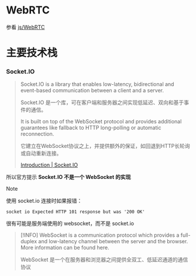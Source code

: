 # WebRTC

参看 [js/WebRTC](../js/WebRtc)

# 主要技术栈

### Socket.IO

> Socket.IO is a library that enables low-latency, bidirectional and event-based communication between a client and a server.
>
> Socket.IO 是一个库，可在客户端和服务器之间实现低延迟、双向和基于事件的通信。
> 
> It is built on top of the WebSocket protocol and provides additional guarantees like fallback to HTTP long-polling or automatic reconnection.
>
> 它建立在WebSocket协议之上，并提供额外的保证，如回退到HTTP长轮询或自动重新连接。
>
> [Introduction | Socket.IO](https://socket.io/docs/v4/)

所以官方提示 **Socket.IO 不是一个 WebSocket 的实现**

> [!NOTE]
>
> 使用 socket.io 连接时如果报错：
>
> ```log
> socket io Expected HTTP 101 response but was '200 OK'
> ```
>
> 很有可能是服务端使用的 websocket，而不是 socket.io

> [!INFO]
> WebSocket is a communication protocol which provides a full-duplex and low-latency channel between the server and the browser. More information can be found here.
>
> WebSocket 是一个在服务器和浏览器之间提供全双工、低延迟通道的通信协议

